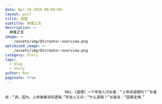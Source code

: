 ```yaml
---
date: Apr-28-2020 00:00:00
layout: post
title: 道理
subtitle: 神寓之言
description: >-
  神寓之言
image: >-
    /assets/img/Qtcreator-overview.png
optimized_image: >-
    /assets/img/Qtcreator-overview.png
category: Story
tags:
  - blog
  - Story
author: Ron
paginate: true
---
```


							　　981，《道理》一个年轻人问长者：“上帝讲道理吗？”长者说：“讲。因为，上帝做事讲究逻辑。”年轻人又问：“什么逻辑？”长者说：“因果定律。”
							
							
						